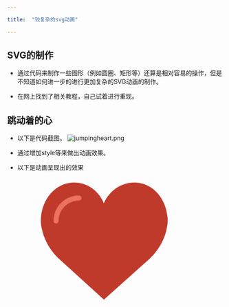 ```yaml
---

title:  "较复杂的svg动画"

---
```




## SVG的制作
- 通过代码来制作一些图形（例如圆圈、矩形等）还算是相对容易的操作，但是不知道如何进一步的进行更加复杂的SVG动画的制作。

- 在网上找到了相关教程，自己试着进行重现。


## 跳动着的心
- 以下是代码截图。
![jumpingheart.png](https://upload-images.jianshu.io/upload_images/9625930-20187fdf482477de.png?imageMogr2/auto-orient/strip%7CimageView2/2/w/1240)


- 通过增加style等来做出动画效果。
- 以下是动画呈现出的效果
<svg width="580" height="400" id="Capa_1" x="0px" y="0px" width="300px" height="300px" viewBox="0 0 60 60" style="enable-background:new 0 0 50 50;" xml:space="preserve" width="512px" height="512px">
  <g id="heart">
    <path style="fill:#C03A2B;" d="M24.85,10.126c2.018-4.783,6.628-8.125,11.99-8.125c7.223,0,12.425,6.179,13.079,13.543  c0,0,0.353,1.828-0.424,5.119c-1.058,4.482-3.545,8.464-6.898,11.503L24.85,48L7.402,32.165c-3.353-3.038-5.84-7.021-6.898-11.503  c-0.777-3.291-0.424-5.119-0.424-5.119C0.734,8.179,5.936,2,13.159,2C18.522,2,22.832,5.343,24.85,10.126z"/>
    <path style="fill:#ED7161;" d="M6,18.078c-0.553,0-1-0.447-1-1c0-5.514,4.486-10,10-10c0.553,0,1,0.447,1,1s-0.447,1-1,1  c-4.411,0-8,3.589-8,8C7,17.631,6.553,18.078,6,18.078z"/>
  </g>
</svg>
<style id="jsbin-css">
svg {

  width: 100%;
  margin: 0 auto;
  text-align: center;
}
#heart {
  animation-name: beat;
  animation-duration: 1s;
  animation-timing-function: ease;
  animation-iteration-count: infinite;
}
@keyframes beat {
  0% { 
    transform: scale(1);
  }
  50% {
    transform: scale(1.2);
  }
  100% {
    transform: scale(1);
  }
}
</style>

